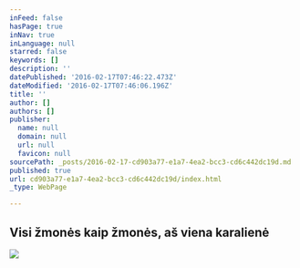 ```yaml
---
inFeed: false
hasPage: true
inNav: true
inLanguage: null
starred: false
keywords: []
description: ''
datePublished: '2016-02-17T07:46:22.473Z'
dateModified: '2016-02-17T07:46:06.196Z'
title: ''
author: []
authors: []
publisher:
  name: null
  domain: null
  url: null
  favicon: null
sourcePath: _posts/2016-02-17-cd903a77-e1a7-4ea2-bcc3-cd6c442dc19d.md
published: true
url: cd903a77-e1a7-4ea2-bcc3-cd6c442dc19d/index.html
_type: WebPage

---
```

## Visi žmonės kaip žmonės, aš viena karalienė
![](https://the-grid-user-content.s3-us-west-2.amazonaws.com/6e8b105e-a91a-45cc-b6ae-c45d282ae66d.jpg)